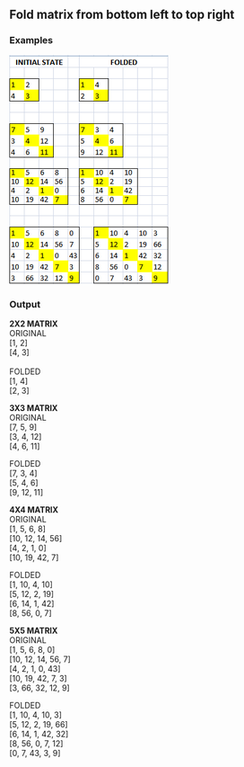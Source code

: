 ## Fold matrix from bottom left to top right ##

### Examples
<img src="examples.png"/>

### Output
<b>2X2 MATRIX</b><br/>
ORIGINAL
<br/>
[1, 2]<br/>
[4, 3]
<br/><br/>
FOLDED<br/>
[1, 4]<br/>
[2, 3]

<b>3X3 MATRIX</b><br/>
ORIGINAL<br/>
[7, 5, 9]<br/>
[3, 4, 12]<br/>
[4, 6, 11]

FOLDED<br/>
[7, 3, 4]<br/>
[5, 4, 6]<br/>
[9, 12, 11]<br/>

<b>4X4 MATRIX</b><br/>
ORIGINAL<br/>
[1, 5, 6, 8]<br/>
[10, 12, 14, 56]<br/>
[4, 2, 1, 0]<br/>
[10, 19, 42, 7]<br/>

FOLDED<br/>
[1, 10, 4, 10]<br/>
[5, 12, 2, 19]<br/>
[6, 14, 1, 42]<br/>
[8, 56, 0, 7]<br/>

<b>5X5 MATRIX</b><br/>
ORIGINAL<br/>
[1, 5, 6, 8, 0]<br/>
[10, 12, 14, 56, 7]<br/>
[4, 2, 1, 0, 43]<br/>
[10, 19, 42, 7, 3]<br/>
[3, 66, 32, 12, 9]<br/>

FOLDED<br/>
[1, 10, 4, 10, 3]<br/>
[5, 12, 2, 19, 66]<br/>
[6, 14, 1, 42, 32]<br/>
[8, 56, 0, 7, 12]<br/>
[0, 7, 43, 3, 9]<br/>
